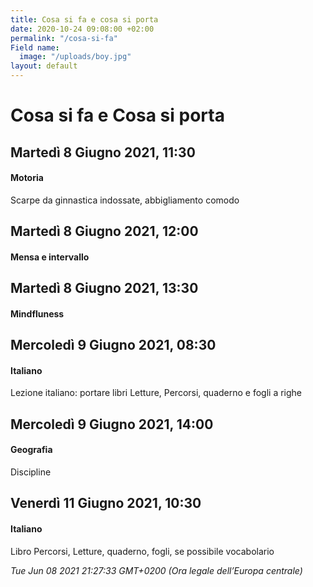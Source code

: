 ```yaml
---
title: Cosa si fa e cosa si porta
date: 2020-10-24 09:08:00 +02:00
permalink: "/cosa-si-fa"
Field name:
  image: "/uploads/boy.jpg"
layout: default
---
```


# Cosa si fa e Cosa si porta
## Martedì 8 Giugno 2021, 11:30
#### Motoria
Scarpe da ginnastica indossate, abbigliamento comodo  
## Martedì 8 Giugno 2021, 12:00
#### Mensa e intervallo
  
## Martedì 8 Giugno 2021, 13:30
#### Mindfluness
  
## Mercoledì 9 Giugno 2021, 08:30
#### Italiano
<span>Lezione italiano: portare libri Letture, Percorsi, quaderno e fogli a righe</span>  
## Mercoledì 9 Giugno 2021, 14:00
#### Geografia
Discipline  
## Venerdì 11 Giugno 2021, 10:30
#### Italiano
Libro Percorsi, Letture, quaderno, fogli, se possibile vocabolario  

_Tue Jun 08 2021 21:27:33 GMT+0200 (Ora legale dell’Europa centrale)_